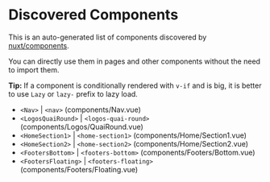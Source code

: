 # Discovered Components

This is an auto-generated list of components discovered by [nuxt/components](https://github.com/nuxt/components).

You can directly use them in pages and other components without the need to import them.

**Tip:** If a component is conditionally rendered with `v-if` and is big, it is better to use `Lazy` or `lazy-` prefix to lazy load.

- `<Nav>` | `<nav>` (components/Nav.vue)
- `<LogosQuaiRound>` | `<logos-quai-round>` (components/Logos/QuaiRound.vue)
- `<HomeSection1>` | `<home-section1>` (components/Home/Section1.vue)
- `<HomeSection2>` | `<home-section2>` (components/Home/Section2.vue)
- `<FootersBottom>` | `<footers-bottom>` (components/Footers/Bottom.vue)
- `<FootersFloating>` | `<footers-floating>` (components/Footers/Floating.vue)
